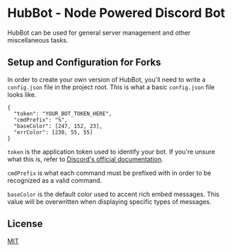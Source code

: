 # HubBot - Node Powered Discord Bot
HubBot can be used for general server management and other miscellaneous tasks.

## Setup and Configuration for Forks
In order to create your own version of HubBot, you'll need to write a ``config.json`` file in the project root. This is what a basic ``config.json`` file looks like.

```
{
  "token": "YOUR_BOT_TOKEN_HERE",
  "cmdPrefix": "%",
  "baseColor": [247, 152, 23],
  "errColor": [230, 55, 55]
}
```

``token`` is the application token used to identify your bot. If you're unsure what this is, refer to [Discord's official documentation](https://discordapp.com/developers/docs/intro).

``cmdPrefix`` is what each command must be prefixed with in order to be recognized as a valid command.

``baseColor`` is the default color used to accent rich embed messages. This value will be overwritten when displaying specific types of messages.

## License
[MIT](https://github.com/loganlennox/hubbot/blob/master/LICENSE)
